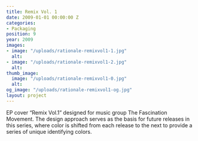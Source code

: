 ```yaml
---
title: Remix Vol. 1
date: 2009-01-01 00:00:00 Z
categories:
- Packaging
position: 9
year: 2009
images:
- image: "/uploads/rationale-remixvol1-1.jpg"
  alt: 
- image: "/uploads/rationale-remixvol1-2.jpg"
  alt: 
thumb_image:
  image: "/uploads/rationale-remixvol1-0.jpg"
  alt: 
og_image: "/uploads/rationale-remixvol1-og.jpg"
layout: project
---
```


EP cover “Remix Vol.1” designed for music group The Fascination Movement. The design approach serves as the basis for future releases in this series, where color is shifted from each release to the next to provide a series of unique identifying colors.

